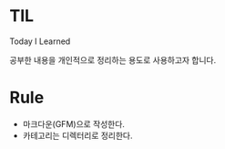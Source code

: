 # TIL
Today I Learned

공부한 내용을 개인적으로 정리하는 용도로 사용하고자 합니다.

# Rule
- 마크다운(GFM)으로 작성한다.
- 카테고리는 디렉터리로 정리한다.
